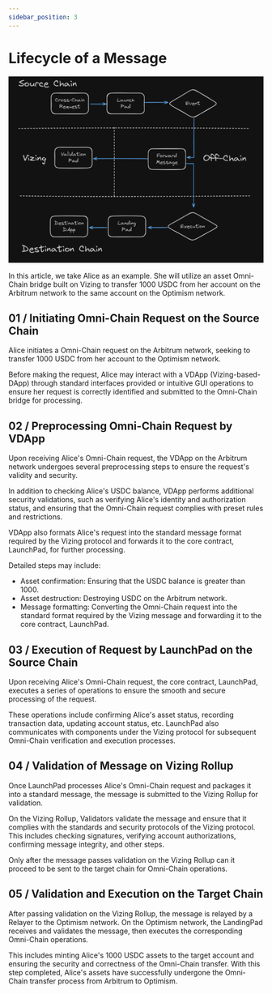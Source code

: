 ```yaml
---
sidebar_position: 3
---
```

#  Lifecycle of a Message
![lifecycyle](../images/lifeCycle.png)

In this article, we take Alice as an example. She will utilize an asset Omni-Chain bridge built on Vizing to transfer 1000 USDC from her account on the Arbitrum network to the same account on the Optimism network.

## 01 / Initiating Omni-Chain Request on the Source Chain

Alice initiates a Omni-Chain request on the Arbitrum network, seeking to transfer 1000 USDC from her account to the Optimism network.

Before making the request, Alice may interact with a VDApp (Vizing-based-DApp) through standard interfaces provided or intuitive GUI operations to ensure her request is correctly identified and submitted to the Omni-Chain bridge for processing.

## 02 / Preprocessing Omni-Chain Request by VDApp

Upon receiving Alice's Omni-Chain request, the VDApp on the Arbitrum network undergoes several preprocessing steps to ensure the request's validity and security.

In addition to checking Alice's USDC balance, VDApp performs additional security validations, such as verifying Alice's identity and authorization status, and ensuring that the Omni-Chain request complies with preset rules and restrictions.

VDApp also formats Alice's request into the standard message format required by the Vizing protocol and forwards it to the core contract, LaunchPad, for further processing.

Detailed steps may include:

- Asset confirmation: Ensuring that the USDC balance is greater than 1000.
- Asset destruction: Destroying USDC on the Arbitrum network.
- Message formatting: Converting the Omni-Chain request into the standard format required by the Vizing message and forwarding it to the core contract, LaunchPad.

## 03 / Execution of Request by LaunchPad on the Source Chain

Upon receiving Alice's Omni-Chain request, the core contract, LaunchPad, executes a series of operations to ensure the smooth and secure processing of the request.

These operations include confirming Alice's asset status, recording transaction data, updating account status, etc. LaunchPad also communicates with components under the Vizing protocol for subsequent Omni-Chain verification and execution processes.

## 04 / Validation of Message on Vizing Rollup

Once LaunchPad processes Alice's Omni-Chain request and packages it into a standard message, the message is submitted to the Vizing Rollup for validation.

On the Vizing Rollup, Validators validate the message and ensure that it complies with the standards and security protocols of the Vizing protocol. This includes checking signatures, verifying account authorizations, confirming message integrity, and other steps.

Only after the message passes validation on the Vizing Rollup can it proceed to be sent to the target chain for Omni-Chain operations.

## 05 / Validation and Execution on the Target Chain

After passing validation on the Vizing Rollup, the message is relayed by a Relayer to the Optimism network. On the Optimism network, the LandingPad receives and validates the message, then executes the corresponding Omni-Chain operations.

This includes minting Alice's 1000 USDC assets to the target account and ensuring the security and correctness of the Omni-Chain transfer. With this step completed, Alice's assets have successfully undergone the Omni-Chain transfer process from Arbitrum to Optimism.